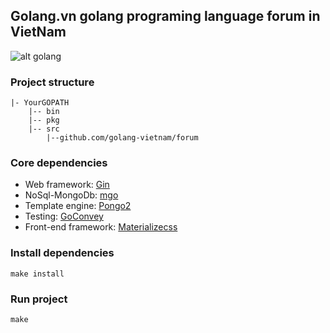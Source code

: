 ## Golang.vn golang programing language forum in VietNam 

 ![alt golang](https://raw.githubusercontent.com/golang-vietnam/forum/master/public/img/logo.jpg "golang programing language")

### Project structure

    |- YourGOPATH
        |-- bin
        |-- pkg
        |-- src
            |--github.com/golang-vietnam/forum

### Core dependencies
- Web framework: [Gin](https://github.com/gin-gonic/gin)
- NoSql-MongoDb: [mgo](http://labix.org/mgo)
- Template engine: [Pongo2](https://github.com/flosch/pongo2)
- Testing: [GoConvey](http://goconvey.co/)
- Front-end framework: [Materializecss](http://materializecss.com)

### Install dependencies
    
    make install

### Run project

    make

